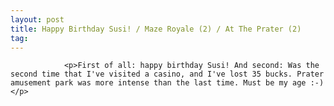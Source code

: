 ```yaml
---
layout: post
title: Happy Birthday Susi! / Maze Royale (2) / At The Prater (2)
tag: 
---
```



                <p>First of all: happy birthday Susi! And second: Was the second time that I've visited a casino, and I've lost 35 bucks. Prater amusement park was more intense than the last time. Must be my age :-)</p>
<div style="text-align:center"><object type="application/x-shockwave-flash" style="width:425px; height:350px" data="http://www.youtube.com/v/jpeCgHFwlWw"><param name="movie" value="http://www.youtube.com/v/jpeCgHFwlWw"></param></object></div>
            
